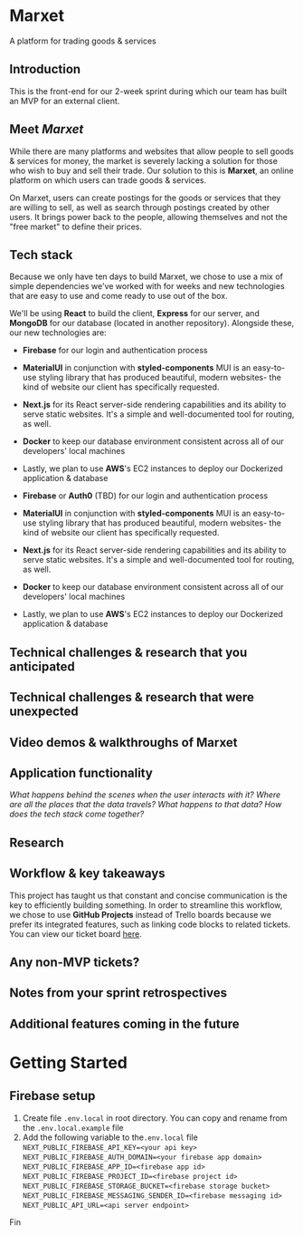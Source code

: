 # Marxet

A platform for trading goods &amp; services

## Introduction

This is the front-end for our 2-week sprint during which our team has built an MVP for an external client.

## Meet _Marxet_

While there are many platforms and websites that allow people to sell goods & services for money, the market is severely lacking a solution for those who wish to buy and sell their trade. Our solution to this is **Marxet**, an online platform on which users can trade goods & services.

On Marxet, users can create postings for the goods or services that they are willing to sell, as well as search through postings created by other users. It brings power back to the people, allowing themselves and not the "free market" to define their prices.

## Tech stack

Because we only have ten days to build Marxet, we chose to use a mix of simple dependencies we've worked with for weeks and new technologies that are easy to use and come ready to use out of the box.

We'll be using **React** to build the client, **Express** for our server, and **MongoDB** for our database (located in another repository).
Alongside these, our new technologies are:

- **Firebase** for our login and authentication process
- **MaterialUI** in conjunction with **styled-components**
  MUI is an easy-to-use styling library that has produced beautiful, modern websites- the kind of website our client has specifically requested.
- **Next.js** for its React server-side rendering capabilities and its ability to serve static websites. It's a simple and well-documented tool for routing, as well.
- **Docker** to keep our database environment consistent across all of our developers' local machines
- Lastly, we plan to use **AWS**'s EC2 instances to deploy our Dockerized application & database

- **Firebase** or **Auth0** (TBD) for our login and authentication process
- **MaterialUI** in conjunction with **styled-components**
  MUI is an easy-to-use styling library that has produced beautiful, modern websites- the kind of website our client has specifically requested.
- **Next.js** for its React server-side rendering capabilities and its ability to serve static websites. It's a simple and well-documented tool for routing, as well.
- **Docker** to keep our database environment consistent across all of our developers' local machines
- Lastly, we plan to use **AWS**'s EC2 instances to deploy our Dockerized application & database

## Technical challenges & research that you anticipated

## Technical challenges & research that were unexpected

## Video demos & walkthroughs of Marxet

## Application functionality

_What happens behind the scenes when the user interacts with it?
Where are all the places that the data travels?
What happens to that data?
How does the tech stack come together?_

## Research

## Workflow & key takeaways

This project has taught us that constant and concise communication is the key to efficiently building something.
In order to streamline this workflow, we chose to use **GitHub Projects** instead of Trello boards because we prefer its integrated features, such as linking code blocks to related tickets.
You can view our ticket board [here](https://github.com/roman-marxists/marxet/projects/1).

## Any non-MVP tickets?

## Notes from your sprint retrospectives

## Additional features coming in the future

# Getting Started

## Firebase setup

1. Create file `.env.local` in root directory. You can copy and rename from the `.env.local.example` file
2. Add the following variable to the`.env.local` file
   `NEXT_PUBLIC_FIREBASE_API_KEY=<your api key>`
   `NEXT_PUBLIC_FIREBASE_AUTH_DOMAIN=<your firebase app domain>`
   `NEXT_PUBLIC_FIREBASE_APP_ID=<firebase app id>`
   `NEXT_PUBLIC_FIREBASE_PROJECT_ID=<firebase project id>`
   `NEXT_PUBLIC_FIREBASE_STORAGE_BUCKET=<firebase storage bucket>`
   `NEXT_PUBLIC_FIREBASE_MESSAGING_SENDER_ID=<firebase messaging id>`
   `NEXT_PUBLIC_API_URL=<api server endpoint>`

Fin

